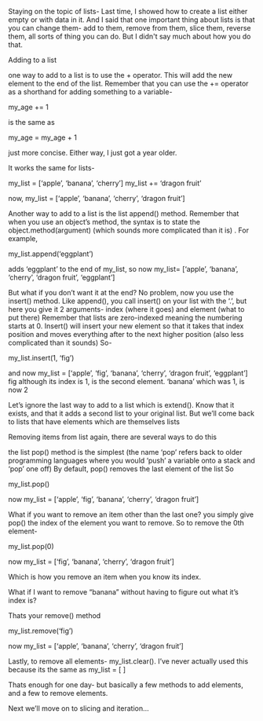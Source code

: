 Staying on the topic of lists-
Last time, I showed how to create a list either empty or with data in it. And I said that one important thing about lists is that you can change them- add to them, remove from them, slice them, reverse them, all sorts of thing you can do. But I didn't say much about how you do that.

Adding to a list
 
one way to add to a list is to use the + operator. This will add the new element to the end of the list. Remember that you can use the += operator as a shorthand for adding something to a variable-

 
my_age += 1

is the same as 

my_age = my_age + 1

just more concise.  Either way, I just got a year older.


It works the same for lists-


my_list = [‘apple’, ‘banana’, ‘cherry’]
my_list += ‘dragon fruit’

now, my_list = [‘apple’, ‘banana’, ‘cherry’, ‘dragon fruit’]

Another way to add to a list is the list append() method. 
Remember that when you use an object’s method, the syntax is to state the object.method(argument) (which sounds more complicated than it is) . For example, 

my_list.append(‘eggplant’) 

adds ‘eggplant’ to the end of my_list, so now 
my_list=  [‘apple’, ‘banana’, ‘cherry’, ‘dragon fruit’, ‘eggplant’]

But what if you don’t want it at the end?
No problem, now you use the insert() method. 
Like append(), you call insert() on your list with the ‘.’, but here you give it 2 arguments- index (where it goes) and element (what to put there)
Remember that lists are zero-indexed meaning the numbering starts at 0. Insert()  will insert your new element so that it takes that index position and moves everything after to the next higher position (also less complicated than it sounds)
So-

my_list.insert(1, ‘fig’)

and now my_list =  [‘apple’, ‘fig’, ‘banana’, ‘cherry’, ‘dragon fruit’, ‘eggplant’]
fig although its index is 1, is the second element. ‘banana’ which was 1, is now 2

Let’s ignore the last way to add to a list which is extend(). Know that it exists, and that it adds a second list to your original list. But we’ll come back to lists that have elements which are themselves lists

Removing items from list
again, there are several ways to do this

the list pop() method is the simplest (the name ‘pop’ refers back to older programming languages where you would ‘push’ a variable onto a stack and ‘pop’ one off)
By default, pop() removes the last element of the list
So 

my_list.pop()

now my_list = [‘apple’, ‘fig’, ‘banana’, ‘cherry’, ‘dragon fruit’]

What if you want to remove an item other than the last one?
you simply give pop() the index of the element you want to remove. 
So to remove the 0th element-


my_list.pop(0)

now my_list = [‘fig’, ‘banana’, ‘cherry’, ‘dragon fruit’]

Which is how you remove an item when you know its index.

What if I want to remove “banana” without having to figure out what it’s index is?

Thats your remove() method

my_list.remove(‘fig’)

now my_list = [‘apple’, ‘banana’, ‘cherry’, ‘dragon fruit’]

Lastly, to remove all elements- my_list.clear(). I’ve never actually used this because its the same as my_list = [ ]

Thats enough for one day- but basically a few methods to add elements, and a few to remove elements.  

Next we’ll move on to slicing and iteration…
